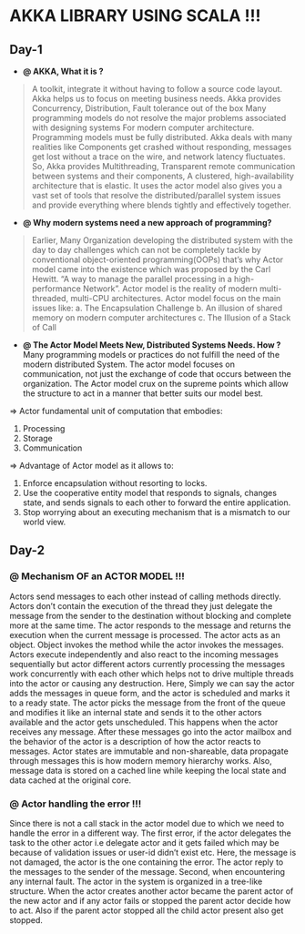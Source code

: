# AKKA LIBRARY USING SCALA !!!

## Day-1

* **@ AKKA, What it is ?** 
>A toolkit, integrate it without having to follow a source code layout. Akka helps us to focus on meeting business needs.  Akka provides Concurrency, Distribution, Fault tolerance out of the box Many programming models do not resolve the major problems associated with designing systems For modern computer architecture. Programming models must be fully distributed. Akka deals with many realities like Components get crashed without responding, messages get lost without a trace on the wire, and network latency fluctuates. So, Akka provides Multithreading, Transparent remote communication between systems and their components, A clustered, high-availability architecture that is elastic. It uses the actor model also gives you a vast set of tools that resolve the distributed/parallel system issues and provide everything where blends tightly and effectively together.


* **@ Why modern systems need a new approach of programming?**
> Earlier, Many Organization developing  the distributed system with the day to day challenges which can not be completely tackle by conventional object-oriented programming(OOPs) that’s why Actor model came into the existence which was proposed by the Carl Hewitt. “A way to manage the parallel processing in a high-performance Network”. Actor model is the reality of modern multi-threaded, multi-CPU architectures.
Actor model focus on the main issues like:
a.	The  Encapsulation Challenge
b.	An  illusion of shared memory on modern computer architectures
c.	The Illusion of a Stack of Call


* **@ The Actor Model Meets New, Distributed Systems Needs. How ?**
 Many programming models or practices do not fulfill the need of the modern distributed System. The actor model focuses on communication, not just the exchange of code that occurs between the organization. The Actor model crux on the supreme points which allow the structure to act in a manner that better suits our model best.

=> Actor fundamental unit of computation that embodies:
1. Processing
2.	Storage
3.	Communication


=> Advantage of Actor model as it allows to:

1.	Enforce encapsulation without resorting to locks.
2.	Use the cooperative entity model that responds to signals, changes state, and sends signals to each other to forward the entire application.
3.	Stop worrying about an executing mechanism that is a mismatch to our world view.


## Day-2

### @ Mechanism OF an ACTOR MODEL !!!

Actors send messages to each other instead of calling methods directly. Actors don’t contain the execution of the thread they just delegate the message from the sender to the destination without blocking and complete more at the same time.
The actor responds to the message and returns the execution when the current message is processed.
The actor acts as an object. Object invokes the method while the actor invokes the messages. Actors execute independently and also react to the incoming messages sequentially but actor different actors currently processing the messages work concurrently with each other which helps not to drive multiple threads into the actor or causing any destruction.
Here, Simply we can say the actor adds the messages in queue form, and the actor is scheduled and marks it to a ready state. The actor picks the message from the front of the queue and modifies it like an internal state and sends it to the other actors available and the actor gets unscheduled. This happens when the actor receives any message. After these messages go into the actor mailbox and the behavior of the actor is a  description of how the actor reacts to messages.
Actor states are immutable and non-shareable, data propagate through messages this is how modern memory hierarchy works. Also, message data is stored on a cached line while keeping the local state and data cached at the original core.

### @ Actor handling the error !!!

Since there is not a call stack in the actor model due to which we need to handle the error in a different way.
The first error, if the actor delegates the task to the other actor i.e delegate actor and it gets failed which may be because of validation issues or user-id didn’t exist etc. Here, the message is not damaged, the actor is the one containing the error. The actor reply to the messages to the sender of the message.
Second, when encountering any internal fault. The actor in the system is organized in a tree-like structure.
When the actor creates another actor became the parent actor of the new actor and if any actor fails or stopped the parent actor decide how  to act. Also if the parent actor stopped all the child actor present also get stopped.


